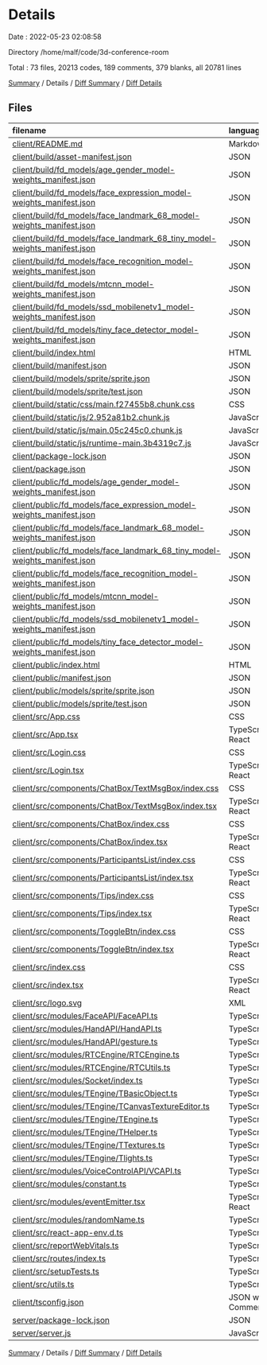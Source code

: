 # Details

Date : 2022-05-23 02:08:58

Directory /home/malf/code/3d-conference-room

Total : 73 files,  20213 codes, 189 comments, 379 blanks, all 20781 lines

[Summary](results.md) / Details / [Diff Summary](diff.md) / [Diff Details](diff-details.md)

## Files
| filename | language | code | comment | blank | total |
| :--- | :--- | ---: | ---: | ---: | ---: |
| [client/README.md](/client/README.md) | Markdown | 4 | 0 | 2 | 6 |
| [client/build/asset-manifest.json](/client/build/asset-manifest.json) | JSON | 20 | 0 | 0 | 20 |
| [client/build/fd_models/age_gender_model-weights_manifest.json](/client/build/fd_models/age_gender_model-weights_manifest.json) | JSON | 1 | 0 | 0 | 1 |
| [client/build/fd_models/face_expression_model-weights_manifest.json](/client/build/fd_models/face_expression_model-weights_manifest.json) | JSON | 1 | 0 | 0 | 1 |
| [client/build/fd_models/face_landmark_68_model-weights_manifest.json](/client/build/fd_models/face_landmark_68_model-weights_manifest.json) | JSON | 1 | 0 | 0 | 1 |
| [client/build/fd_models/face_landmark_68_tiny_model-weights_manifest.json](/client/build/fd_models/face_landmark_68_tiny_model-weights_manifest.json) | JSON | 1 | 0 | 0 | 1 |
| [client/build/fd_models/face_recognition_model-weights_manifest.json](/client/build/fd_models/face_recognition_model-weights_manifest.json) | JSON | 1 | 0 | 0 | 1 |
| [client/build/fd_models/mtcnn_model-weights_manifest.json](/client/build/fd_models/mtcnn_model-weights_manifest.json) | JSON | 1 | 0 | 0 | 1 |
| [client/build/fd_models/ssd_mobilenetv1_model-weights_manifest.json](/client/build/fd_models/ssd_mobilenetv1_model-weights_manifest.json) | JSON | 1 | 0 | 0 | 1 |
| [client/build/fd_models/tiny_face_detector_model-weights_manifest.json](/client/build/fd_models/tiny_face_detector_model-weights_manifest.json) | JSON | 1 | 0 | 0 | 1 |
| [client/build/index.html](/client/build/index.html) | HTML | 10 | 0 | 0 | 10 |
| [client/build/manifest.json](/client/build/manifest.json) | JSON | 25 | 0 | 1 | 26 |
| [client/build/models/sprite/sprite.json](/client/build/models/sprite/sprite.json) | JSON | 62 | 0 | 0 | 62 |
| [client/build/models/sprite/test.json](/client/build/models/sprite/test.json) | JSON | 180 | 0 | 0 | 180 |
| [client/build/static/css/main.f27455b8.chunk.css](/client/build/static/css/main.f27455b8.chunk.css) | CSS | 1 | 1 | 0 | 2 |
| [client/build/static/js/2.952a81b2.chunk.js](/client/build/static/js/2.952a81b2.chunk.js) | JavaScript | 1 | 2 | 0 | 3 |
| [client/build/static/js/main.05c245c0.chunk.js](/client/build/static/js/main.05c245c0.chunk.js) | JavaScript | 1 | 1 | 0 | 2 |
| [client/build/static/js/runtime-main.3b4319c7.js](/client/build/static/js/runtime-main.3b4319c7.js) | JavaScript | 1 | 1 | 0 | 2 |
| [client/package-lock.json](/client/package-lock.json) | JSON | 16,358 | 0 | 1 | 16,359 |
| [client/package.json](/client/package.json) | JSON | 59 | 0 | 1 | 60 |
| [client/public/fd_models/age_gender_model-weights_manifest.json](/client/public/fd_models/age_gender_model-weights_manifest.json) | JSON | 1 | 0 | 0 | 1 |
| [client/public/fd_models/face_expression_model-weights_manifest.json](/client/public/fd_models/face_expression_model-weights_manifest.json) | JSON | 1 | 0 | 0 | 1 |
| [client/public/fd_models/face_landmark_68_model-weights_manifest.json](/client/public/fd_models/face_landmark_68_model-weights_manifest.json) | JSON | 1 | 0 | 0 | 1 |
| [client/public/fd_models/face_landmark_68_tiny_model-weights_manifest.json](/client/public/fd_models/face_landmark_68_tiny_model-weights_manifest.json) | JSON | 1 | 0 | 0 | 1 |
| [client/public/fd_models/face_recognition_model-weights_manifest.json](/client/public/fd_models/face_recognition_model-weights_manifest.json) | JSON | 1 | 0 | 0 | 1 |
| [client/public/fd_models/mtcnn_model-weights_manifest.json](/client/public/fd_models/mtcnn_model-weights_manifest.json) | JSON | 1 | 0 | 0 | 1 |
| [client/public/fd_models/ssd_mobilenetv1_model-weights_manifest.json](/client/public/fd_models/ssd_mobilenetv1_model-weights_manifest.json) | JSON | 1 | 0 | 0 | 1 |
| [client/public/fd_models/tiny_face_detector_model-weights_manifest.json](/client/public/fd_models/tiny_face_detector_model-weights_manifest.json) | JSON | 1 | 0 | 0 | 1 |
| [client/public/index.html](/client/public/index.html) | HTML | 34 | 23 | 3 | 60 |
| [client/public/manifest.json](/client/public/manifest.json) | JSON | 25 | 0 | 1 | 26 |
| [client/public/models/sprite/sprite.json](/client/public/models/sprite/sprite.json) | JSON | 62 | 0 | 0 | 62 |
| [client/public/models/sprite/test.json](/client/public/models/sprite/test.json) | JSON | 180 | 0 | 0 | 180 |
| [client/src/App.css](/client/src/App.css) | CSS | 206 | 2 | 46 | 254 |
| [client/src/App.tsx](/client/src/App.tsx) | TypeScript React | 352 | 19 | 45 | 416 |
| [client/src/Login.css](/client/src/Login.css) | CSS | 188 | 1 | 16 | 205 |
| [client/src/Login.tsx](/client/src/Login.tsx) | TypeScript React | 88 | 5 | 9 | 102 |
| [client/src/components/ChatBox/TextMsgBox/index.css](/client/src/components/ChatBox/TextMsgBox/index.css) | CSS | 50 | 0 | 5 | 55 |
| [client/src/components/ChatBox/TextMsgBox/index.tsx](/client/src/components/ChatBox/TextMsgBox/index.tsx) | TypeScript React | 17 | 0 | 1 | 18 |
| [client/src/components/ChatBox/index.css](/client/src/components/ChatBox/index.css) | CSS | 124 | 0 | 12 | 136 |
| [client/src/components/ChatBox/index.tsx](/client/src/components/ChatBox/index.tsx) | TypeScript React | 116 | 5 | 16 | 137 |
| [client/src/components/ParticipantsList/index.css](/client/src/components/ParticipantsList/index.css) | CSS | 11 | 0 | 0 | 11 |
| [client/src/components/ParticipantsList/index.tsx](/client/src/components/ParticipantsList/index.tsx) | TypeScript React | 17 | 0 | 2 | 19 |
| [client/src/components/Tips/index.css](/client/src/components/Tips/index.css) | CSS | 45 | 0 | 3 | 48 |
| [client/src/components/Tips/index.tsx](/client/src/components/Tips/index.tsx) | TypeScript React | 20 | 0 | 1 | 21 |
| [client/src/components/ToggleBtn/index.css](/client/src/components/ToggleBtn/index.css) | CSS | 96 | 2 | 20 | 118 |
| [client/src/components/ToggleBtn/index.tsx](/client/src/components/ToggleBtn/index.tsx) | TypeScript React | 16 | 1 | 1 | 18 |
| [client/src/index.css](/client/src/index.css) | CSS | 12 | 0 | 2 | 14 |
| [client/src/index.tsx](/client/src/index.tsx) | TypeScript React | 16 | 1 | 6 | 23 |
| [client/src/logo.svg](/client/src/logo.svg) | XML | 1 | 0 | 0 | 1 |
| [client/src/modules/FaceAPI/FaceAPI.ts](/client/src/modules/FaceAPI/FaceAPI.ts) | TypeScript | 111 | 1 | 10 | 122 |
| [client/src/modules/HandAPI/HandAPI.ts](/client/src/modules/HandAPI/HandAPI.ts) | TypeScript | 43 | 7 | 4 | 54 |
| [client/src/modules/HandAPI/gesture.ts](/client/src/modules/HandAPI/gesture.ts) | TypeScript | 53 | 20 | 7 | 80 |
| [client/src/modules/RTCEngine/RTCEngine.ts](/client/src/modules/RTCEngine/RTCEngine.ts) | TypeScript | 208 | 18 | 29 | 255 |
| [client/src/modules/RTCEngine/RTCUtils.ts](/client/src/modules/RTCEngine/RTCUtils.ts) | TypeScript | 20 | 0 | 3 | 23 |
| [client/src/modules/Socket/index.ts](/client/src/modules/Socket/index.ts) | TypeScript | 3 | 1 | 0 | 4 |
| [client/src/modules/TEngine/TBasicObject.ts](/client/src/modules/TEngine/TBasicObject.ts) | TypeScript | 79 | 3 | 14 | 96 |
| [client/src/modules/TEngine/TCanvasTextureEditor.ts](/client/src/modules/TEngine/TCanvasTextureEditor.ts) | TypeScript | 27 | 0 | 4 | 31 |
| [client/src/modules/TEngine/TEngine.ts](/client/src/modules/TEngine/TEngine.ts) | TypeScript | 351 | 42 | 57 | 450 |
| [client/src/modules/TEngine/THelper.ts](/client/src/modules/TEngine/THelper.ts) | TypeScript | 13 | 1 | 7 | 21 |
| [client/src/modules/TEngine/TTextures.ts](/client/src/modules/TEngine/TTextures.ts) | TypeScript | 10 | 0 | 3 | 13 |
| [client/src/modules/TEngine/Tlights.ts](/client/src/modules/TEngine/Tlights.ts) | TypeScript | 24 | 0 | 10 | 34 |
| [client/src/modules/VoiceControlAPI/VCAPI.ts](/client/src/modules/VoiceControlAPI/VCAPI.ts) | TypeScript | 50 | 1 | 2 | 53 |
| [client/src/modules/constant.ts](/client/src/modules/constant.ts) | TypeScript | 12 | 0 | 6 | 18 |
| [client/src/modules/eventEmitter.tsx](/client/src/modules/eventEmitter.tsx) | TypeScript React | 3 | 0 | 0 | 3 |
| [client/src/modules/randomName.ts](/client/src/modules/randomName.ts) | TypeScript | 12 | 0 | 0 | 12 |
| [client/src/react-app-env.d.ts](/client/src/react-app-env.d.ts) | TypeScript | 0 | 1 | 1 | 2 |
| [client/src/reportWebVitals.ts](/client/src/reportWebVitals.ts) | TypeScript | 13 | 0 | 3 | 16 |
| [client/src/routes/index.ts](/client/src/routes/index.ts) | TypeScript | 7 | 0 | 0 | 7 |
| [client/src/setupTests.ts](/client/src/setupTests.ts) | TypeScript | 1 | 4 | 1 | 6 |
| [client/src/utils.ts](/client/src/utils.ts) | TypeScript | 20 | 3 | 1 | 24 |
| [client/tsconfig.json](/client/tsconfig.json) | JSON with Comments | 26 | 0 | 1 | 27 |
| [server/package-lock.json](/server/package-lock.json) | JSON | 568 | 0 | 1 | 569 |
| [server/server.js](/server/server.js) | JavaScript | 145 | 23 | 21 | 189 |

[Summary](results.md) / Details / [Diff Summary](diff.md) / [Diff Details](diff-details.md)